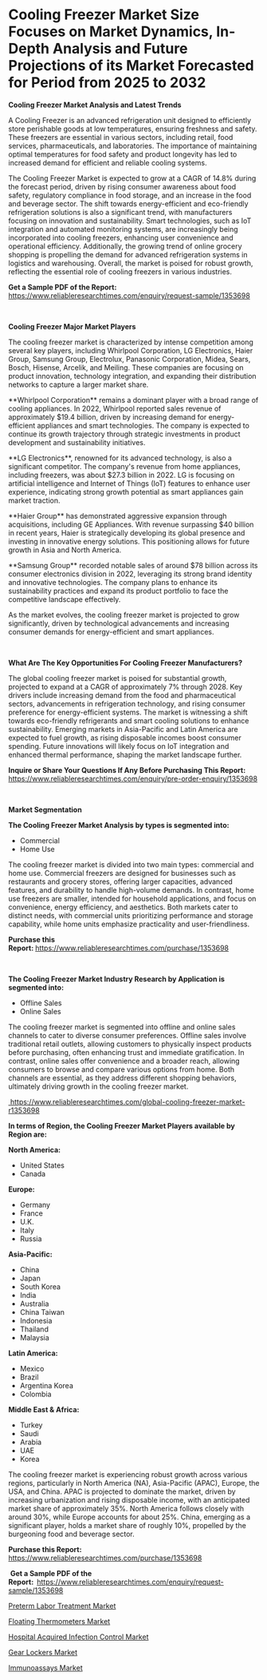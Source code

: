 <p><h1>Cooling Freezer Market Size Focuses on Market Dynamics, In-Depth Analysis and Future Projections of its Market Forecasted for Period from 2025 to 2032</h1></p><p><strong>Cooling Freezer Market Analysis and Latest Trends</strong></p>
<p><p>A Cooling Freezer is an advanced refrigeration unit designed to efficiently store perishable goods at low temperatures, ensuring freshness and safety. These freezers are essential in various sectors, including retail, food services, pharmaceuticals, and laboratories. The importance of maintaining optimal temperatures for food safety and product longevity has led to increased demand for efficient and reliable cooling systems.</p><p>The Cooling Freezer Market is expected to grow at a CAGR of 14.8% during the forecast period, driven by rising consumer awareness about food safety, regulatory compliance in food storage, and an increase in the food and beverage sector. The shift towards energy-efficient and eco-friendly refrigeration solutions is also a significant trend, with manufacturers focusing on innovation and sustainability. Smart technologies, such as IoT integration and automated monitoring systems, are increasingly being incorporated into cooling freezers, enhancing user convenience and operational efficiency. Additionally, the growing trend of online grocery shopping is propelling the demand for advanced refrigeration systems in logistics and warehousing. Overall, the market is poised for robust growth, reflecting the essential role of cooling freezers in various industries.</p></p>
<p><strong>Get a Sample PDF of the Report:&nbsp;</strong> <a href="https://www.reliableresearchtimes.com/enquiry/request-sample/1353698?utm_campaign=2264&utm_medium=2&utm_source=Github&utm_content=ia&utm_term=05042025&utm_id=cooling-freezer">https://www.reliableresearchtimes.com/enquiry/request-sample/1353698</a></p>
<p>&nbsp;</p>
<p><strong>Cooling Freezer Major Market Players</strong></p>
<p><p>The cooling freezer market is characterized by intense competition among several key players, including Whirlpool Corporation, LG Electronics, Haier Group, Samsung Group, Electrolux, Panasonic Corporation, Midea, Sears, Bosch, Hisense, Arcelik, and Meiling. These companies are focusing on product innovation, technology integration, and expanding their distribution networks to capture a larger market share.</p><p>**Whirlpool Corporation** remains a dominant player with a broad range of cooling appliances. In 2022, Whirlpool reported sales revenue of approximately $19.4 billion, driven by increasing demand for energy-efficient appliances and smart technologies. The company is expected to continue its growth trajectory through strategic investments in product development and sustainability initiatives.</p><p>**LG Electronics**, renowned for its advanced technology, is also a significant competitor. The company's revenue from home appliances, including freezers, was about $27.3 billion in 2022. LG is focusing on artificial intelligence and Internet of Things (IoT) features to enhance user experience, indicating strong growth potential as smart appliances gain market traction.</p><p>**Haier Group** has demonstrated aggressive expansion through acquisitions, including GE Appliances. With revenue surpassing $40 billion in recent years, Haier is strategically developing its global presence and investing in innovative energy solutions. This positioning allows for future growth in Asia and North America.</p><p>**Samsung Group** recorded notable sales of around $78 billion across its consumer electronics division in 2022, leveraging its strong brand identity and innovative technologies. The company plans to enhance its sustainability practices and expand its product portfolio to face the competitive landscape effectively.</p><p>As the market evolves, the cooling freezer market is projected to grow significantly, driven by technological advancements and increasing consumer demands for energy-efficient and smart appliances.</p></p>
<p>&nbsp;</p>
<p><strong>What Are The Key Opportunities For Cooling Freezer Manufacturers?</strong></p>
<p><p>The global cooling freezer market is poised for substantial growth, projected to expand at a CAGR of approximately 7% through 2028. Key drivers include increasing demand from the food and pharmaceutical sectors, advancements in refrigeration technology, and rising consumer preference for energy-efficient systems. The market is witnessing a shift towards eco-friendly refrigerants and smart cooling solutions to enhance sustainability. Emerging markets in Asia-Pacific and Latin America are expected to fuel growth, as rising disposable incomes boost consumer spending. Future innovations will likely focus on IoT integration and enhanced thermal performance, shaping the market landscape further.</p></p>
<p><strong>Inquire or Share Your Questions If Any Before Purchasing This Report:</strong> <a href="https://www.reliableresearchtimes.com/enquiry/pre-order-enquiry/1353698?utm_campaign=2264&utm_medium=2&utm_source=Github&utm_content=ia&utm_term=05042025&utm_id=cooling-freezer">https://www.reliableresearchtimes.com/enquiry/pre-order-enquiry/1353698</a></p>
<p>&nbsp;</p>
<p><strong>Market Segmentation</strong></p>
<p><strong>The Cooling Freezer Market Analysis by types is segmented into:</strong></p>
<p><ul><li>Commercial</li><li>Home Use</li></ul></p>
<p><p>The cooling freezer market is divided into two main types: commercial and home use. Commercial freezers are designed for businesses such as restaurants and grocery stores, offering larger capacities, advanced features, and durability to handle high-volume demands. In contrast, home use freezers are smaller, intended for household applications, and focus on convenience, energy efficiency, and aesthetics. Both markets cater to distinct needs, with commercial units prioritizing performance and storage capability, while home units emphasize practicality and user-friendliness.</p></p>
<p><strong>Purchase this Report:&nbsp;</strong><a href="https://www.reliableresearchtimes.com/purchase/1353698?utm_campaign=2264&utm_medium=2&utm_source=Github&utm_content=ia&utm_term=05042025&utm_id=cooling-freezer">https://www.reliableresearchtimes.com/purchase/1353698</a></p>
<p>&nbsp;</p>
<p><strong>The Cooling Freezer Market Industry Research by Application is segmented into:</strong></p>
<p><ul><li>Offline Sales</li><li>Online Sales</li></ul></p>
<p><p>The cooling freezer market is segmented into offline and online sales channels to cater to diverse consumer preferences. Offline sales involve traditional retail outlets, allowing customers to physically inspect products before purchasing, often enhancing trust and immediate gratification. In contrast, online sales offer convenience and a broader reach, allowing consumers to browse and compare various options from home. Both channels are essential, as they address different shopping behaviors, ultimately driving growth in the cooling freezer market.</p></p>
<p><a href="https://www.reliableresearchtimes.com/global-cooling-freezer-market-r1353698?utm_campaign=2264&utm_medium=2&utm_source=Github&utm_content=ia&utm_term=05042025&utm_id=cooling-freezer">&nbsp;https://www.reliableresearchtimes.com/global-cooling-freezer-market-r1353698</a></p>
<p><strong>In terms of Region, the Cooling Freezer Market Players available by Region are:</strong></p>
<p>
    <p> <strong> North America: </strong>
        <ul>
            <li>United States</li>
            <li>Canada</li>
        </ul>
        </p> 
    <p> <strong> Europe: </strong>
        <ul>
            <li>Germany</li>
            <li>France</li>
            <li>U.K.</li>
            <li>Italy</li>
            <li>Russia</li>
        </ul>
        </p> 
    <p> <strong> Asia-Pacific: </strong>
        <ul>
            <li>China</li>
            <li>Japan</li>
            <li>South Korea</li>
            <li>India</li>
            <li>Australia</li>
            <li>China Taiwan</li>
            <li>Indonesia</li>
            <li>Thailand</li>
            <li>Malaysia</li>
        </ul>
        </p> 
    <p> <strong> Latin America: </strong>
        <ul>
            <li>Mexico</li>
            <li>Brazil</li>
            <li>Argentina Korea</li>
            <li>Colombia</li>
        </ul>
        </p> 
    <p> <strong> Middle East & Africa: </strong>
        <ul>
            <li>Turkey</li>
            <li>Saudi</li>
            <li>Arabia</li>
            <li>UAE</li>
            <li>Korea</li>
        </ul>
    </p>
    </p>
<p><p>The cooling freezer market is experiencing robust growth across various regions, particularly in North America (NA), Asia-Pacific (APAC), Europe, the USA, and China. APAC is projected to dominate the market, driven by increasing urbanization and rising disposable income, with an anticipated market share of approximately 35%. North America follows closely with around 30%, while Europe accounts for about 25%. China, emerging as a significant player, holds a market share of roughly 10%, propelled by the burgeoning food and beverage sector.</p></p>
<p><strong>Purchase this Report: </strong><a href="https://www.reliableresearchtimes.com/purchase/1353698?utm_campaign=2264&utm_medium=2&utm_source=Github&utm_content=ia&utm_term=05042025&utm_id=cooling-freezer">https://www.reliableresearchtimes.com/purchase/1353698</a></p>
<p>&nbsp;<strong>Get a Sample PDF of the Report:&nbsp;&nbsp;</strong><a href="https://www.reliableresearchtimes.com/enquiry/request-sample/1353698?utm_campaign=2264&utm_medium=2&utm_source=Github&utm_content=ia&utm_term=05042025&utm_id=cooling-freezer">https://www.reliableresearchtimes.com/enquiry/request-sample/1353698</a></p>
<p><strong></strong></p>
<p><p><a href="https://www.linkedin.com/pulse/preterm-labor-treatment-market-growth-study-provides-f1mtc?utm_campaign=2264&utm_medium=2&utm_source=Github&utm_content=ia&utm_term=05042025&utm_id=cooling-freezer">Preterm Labor Treatment Market</a></p><p><a href="https://github.com/bordzjisela/Market-Research-Report-List-1/blob/main/floating-thermometers-market.md?utm_campaign=2264&utm_medium=2&utm_source=Github&utm_content=ia&utm_term=05042025&utm_id=cooling-freezer">Floating Thermometers Market</a></p><p><a href="https://www.linkedin.com/pulse/evaluating-profitability-hospital-acquired-infection-control-gc9dc?utm_campaign=2264&utm_medium=2&utm_source=Github&utm_content=ia&utm_term=05042025&utm_id=cooling-freezer">Hospital Acquired Infection Control Market</a></p><p><a href="https://github.com/sakourkishev/Market-Research-Report-List-1/blob/main/gear-lockers-market.md?utm_campaign=2264&utm_medium=2&utm_source=Github&utm_content=ia&utm_term=05042025&utm_id=cooling-freezer">Gear Lockers Market</a></p><p><a href="https://www.linkedin.com/pulse/immunoassays-market-forecasted-types-applications-growing-cagr-bqlzc?utm_campaign=2264&utm_medium=2&utm_source=Github&utm_content=ia&utm_term=05042025&utm_id=cooling-freezer">Immunoassays Market</a></p></p>